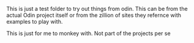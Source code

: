 This is just a test folder to try out things from odin.
This can be from the actual Odin project itself or
from the zillion of sites they refernce with examples to play with.

This is just for me to monkey with. Not part of the projects per se

